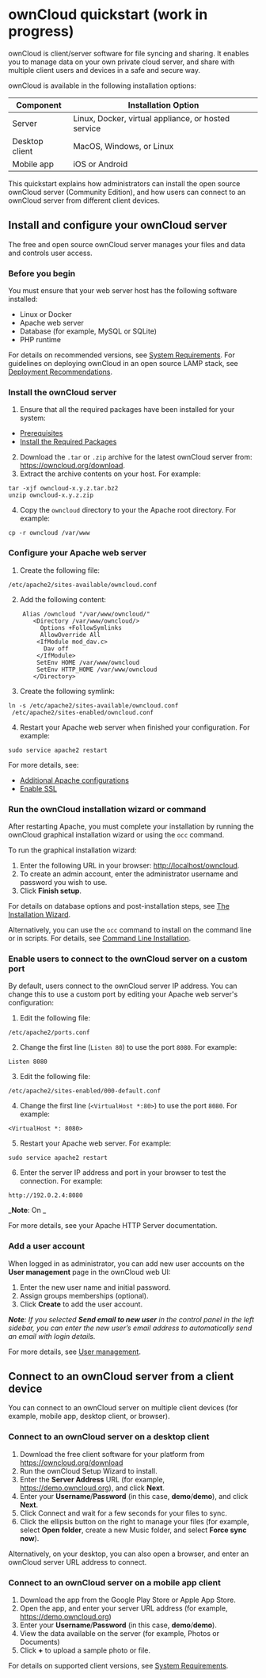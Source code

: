 # ownCloud quickstart (work in progress)

ownCloud is client/server software for file syncing and sharing. It enables you to manage data on your own private cloud server, and share with 
multiple client users and devices in a safe and secure way. 

ownCloud is available in the following installation options: 

| Component      | Installation Option | 
| -------------- | ------------------- |
| Server         | Linux, Docker, virtual appliance, or hosted service |
| Desktop client | MacOS, Windows, or Linux | 
| Mobile app     | iOS or Android | 

This quickstart explains how administrators can install the open source ownCloud server (Community Edition), and how users can connect 
to an ownCloud server from different client devices. 

## Install and configure your ownCloud server
The free and open source ownCloud server manages your files and data and controls user access. 

### Before you begin

You must ensure that your web server host has the following software installed:
- Linux or Docker 
- Apache web server
- Database (for example, MySQL or SQLite)
- PHP runtime

For details on recommended versions, see <a href="https://doc.owncloud.org/server/10.0/admin_manual/installation/system_requirements.html#officially-recommended-supported-options" target="_blank">System Requirements</a>.
For guidelines on deploying ownCloud in an open source LAMP stack, see <a href="https://doc.owncloud.org/server/10.0/admin_manual/installation/deployment_recommendations.html" target="_blank">Deployment Recommendations</a>. 

### Install the ownCloud server
  1. Ensure that all the required packages have been installed for your system:
   - <a href="https://doc.owncloud.org/server/10.0/admin_manual/installation/source_installation.html#prerequisites-label" target="_blank">Prerequisites</a>
   - <a href="https://doc.owncloud.org/server/10.0/admin_manual/installation/source_installation.html#install-the-required-packages" target="_blank">Install the Required Packages</a>
  2. Download the `.tar` or `.zip` archive for the latest ownCloud server from: <a href="https://owncloud.org/download" target="_blank">https://owncloud.org/download</a>.
  3. Extract the archive contents on your host. For example:
```
tar -xjf owncloud-x.y.z.tar.bz2
unzip owncloud-x.y.z.zip
```   
  4. Copy the `owncloud` directory to your the Apache root directory. For example:
```
cp -r owncloud /var/www
``` 
     
### Configure your Apache web server
  1. Create the following file: 
```
/etc/apache2/sites-available/owncloud.conf
```
  2. Add the following content: 
````  
    Alias /owncloud "/var/www/owncloud/"
       <Directory /var/www/owncloud/>
         Options +FollowSymlinks
         AllowOverride All
        <IfModule mod_dav.c>
          Dav off
        </IfModule>
        SetEnv HOME /var/www/owncloud
        SetEnv HTTP_HOME /var/www/owncloud
       </Directory>     
````	 
  3. Create the following symlink:
```
ln -s /etc/apache2/sites-available/owncloud.conf
 /etc/apache2/sites-enabled/owncloud.conf
```
  4. Restart your Apache web server when finished your configuration. For example:
```  
sudo service apache2 restart 
```    
For more details, see: 
 * <a href="https://doc.owncloud.org/server/10.0/admin_manual/installation/source_installation.html#apache-configuration-label" target="_blank">Additional Apache configurations</a>
 * <a href="https://doc.owncloud.org/server/10.0/admin_manual/installation/source_installation.html#enable-ssl" target="_blank">Enable SSL</a>

 
### Run the ownCloud installation wizard or command
After restarting Apache, you must complete your installation by running the ownCloud graphical installation wizard or using the `occ` command. 

To run the graphical installation wizard:
 1. Enter the following URL in your browser: <a href="http://localhost/owncloud" target="_blank">http://localhost/owncloud</a>. 
 2. To create an admin account, enter the administrator username and password you wish to use.
 2. Click **Finish setup**.
 
For details on database options and post-installation steps, 
see <a href="https://doc.owncloud.org/server/10.0/admin_manual/installation/installation_wizard.html" target="_blank">The Installation Wizard</a>. 

Alternatively, you can use the `occ` command to install on the command line or in scripts. For details, 
see <a href="https://doc.owncloud.org/server/10.0/admin_manual/installation/command_line_installation.html" target="_blank">Command Line Installation</a>.


### Enable users to connect to the ownCloud server on a custom port
By default, users connect to the ownCloud server IP address. You can change this to use a custom port by editing your Apache web server's configuration:
  1. Edit the following file:
```
/etc/apache2/ports.conf
```  
  2. Change the first line (`Listen 80`) to use the port `8080`. For example:  
```
Listen 8080
```
  3. Edit the following file:
```
/etc/apache2/sites-enabled/000-default.conf
```  
  4. Change the first line (`<VirtualHost *:80>`) to use the port `8080`. For example:  
```
<VirtualHost *: 8080>
```
  5. Restart your Apache web server. For example:
```  
sudo service apache2 restart 
```    
  6. Enter the server IP address and port in your browser to test the connection. For example: 
```  
http://192.0.2.4:8080
```    

_**Note**: On _

  
For more details, see your Apache HTTP Server documentation.  


### Add a user account
When logged in as administrator, you can add new user accounts on the **User management** page in the ownCloud web UI:
  1. Enter the new user name and initial password.
  2. Assign groups memberships (optional).
  3. Click **Create** to add the user account.
  
_**Note**: If you selected **Send email to new user** in the control panel in the left sidebar, you can enter the new user’s email address to 
automatically send an email with login details._

For more details, see <a href="https://doc.owncloud.org/server/10.0/admin_manual/configuration/user/user_configuration.html" target="_blank">User management</a>.  


## Connect to an ownCloud server from a client device
You can connect to an ownCloud server on multiple client devices (for example, mobile app, desktop client, or browser). 

### Connect to an ownCloud server on a desktop client
  1. Download the free client software for your platform from 
     https://owncloud.org/download
  2. Run the ownCloud Setup Wizard to install.
  3. Enter the **Server Address** URL (for example, https://demo.owncloud.org), and click **Next**.
  4. Enter your **Username**/**Password** (in this case, **demo**/**demo**), and click **Next**.
  5. Click Connect and wait for a few seconds for your files to sync.
  6. Click the ellipsis button on the right to manage your files (for example, select **Open folder**, create a new Music folder, and select **Force sync now**).
  
  
Alternatively, on your desktop, you can also open a browser, and enter an ownCloud server URL address to connect. 


### Connect to an ownCloud server on a mobile app client
  1. Download the app from the Google Play Store or Apple App Store.
  2. Open the app, and enter your server URL address (for example, https://demo.owncloud.org)
  3. Enter your **Username**/**Password** (in this case, **demo**/**demo**).
  4. View the data available on the server (for example, Photos or Documents)
  5. Click **+** to upload a sample photo or file.  
  
For details on supported client versions, 
see <a href="https://doc.owncloud.org/server/10.0/admin_manual/installation/system_requirements.html#officially-recommended-supported-options" target="_blank">System Requirements</a>.

 